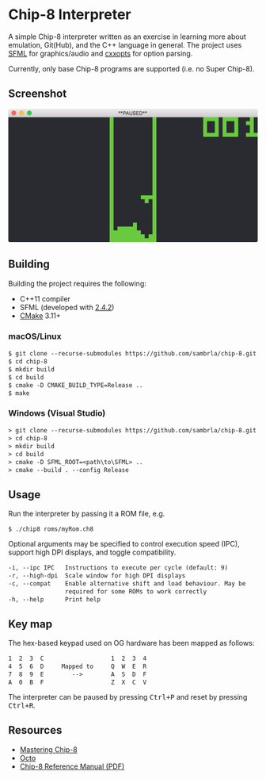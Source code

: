 # Chip-8 Interpreter
A simple Chip-8 interpreter written as an exercise in learning more about emulation, Git(Hub), and the C++ language in general. The project uses [SFML](https://github.com/SFML/SFML) for graphics/audio and [cxxopts](https://github.com/jarro2783/cxxopts) for option parsing.

Currently, only base Chip-8 programs are supported (i.e. no Super Chip-8).

## Screenshot
<img alt="Screenshot of the interpreter" src="Screenshot.png" width="640" />

## Building
Building the project requires the following:
* C++11 compiler
* SFML (developed with [2.4.2](https://www.sfml-dev.org/download/sfml/2.4.2/))
* [CMake](https://cmake.org) 3.11+

### macOS/Linux

    $ git clone --recurse-submodules https://github.com/sambrla/chip-8.git
    $ cd chip-8
    $ mkdir build
    $ cd build
    $ cmake -D CMAKE_BUILD_TYPE=Release ..
    $ make

### Windows (Visual Studio)

    > git clone --recurse-submodules https://github.com/sambrla/chip-8.git
    > cd chip-8
    > mkdir build
    > cd build
    > cmake -D SFML_ROOT=<path\to\SFML> ..
    > cmake --build . --config Release

## Usage
Run the interpreter by passing it a ROM file, e.g.

    $ ./chip8 roms/myRom.ch8

Optional arguments may be specified to control execution speed (IPC), support high DPI displays, and toggle compatibility.

    -i, --ipc IPC   Instructions to execute per cycle (default: 9)
    -r, --high-dpi  Scale window for high DPI displays
    -c, --compat    Enable alternative shift and load behaviour. May be
                    required for some ROMs to work correctly
    -h, --help      Print help

## Key map
The hex-based keypad used on OG hardware has been mapped as follows:

    1  2  3  C                   1  2  3  4
    4  5  6  D     Mapped to     Q  W  E  R
    7  8  9  E        -->        A  S  D  F
    A  0  B  F                   Z  X  C  V

The interpreter can be paused by pressing <kbd>Ctrl+P</kbd> and reset by pressing <kbd>Ctrl+R</kbd>.

## Resources
* [Mastering Chip-8](http://mattmik.com/files/chip8/mastering/chip8.html)
* [Octo](https://github.com/JohnEarnest/Octo)
* [Chip-8 Reference Manual (PDF)](http://chip8.sourceforge.net/chip8-1.1.pdf)
